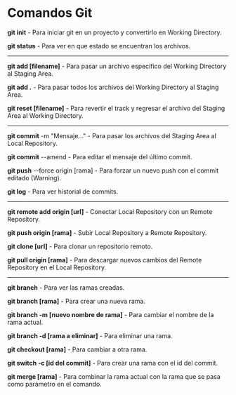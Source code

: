 # Comandos Git

**git init** - Para iniciar git en un proyecto y convertirlo en Working Directory.

**git status** - Para ver en que estado se encuentran los archivos.

-----------------------------

**git add [filename]** - Para pasar un archivo específico del Working Directory al Staging Area.

**git add .** - Para pasar todos los archivos del Working Directory al Staging Area.

**git reset [filename]** - Para revertir el track y regresar el archivo del Staging Area al Working Directory.

-----------------------------

**git commit** -m "Mensaje..." - Para pasar los archivos del Staging Area al Local Repository.

**git commit** --amend - Para editar el mensaje del último commit.

**git push** --force origin [rama] - Para forzar un nuevo push con el commit editado (Warning).

**git log** - Para ver historial de commits.

-----------------------------

**git remote add origin [url]** - Conectar Local Repository con un Remote Repository.

**git push origin [rama]** - Subir Local Repository a Remote Repository.

**git clone [url]** - Para clonar un repositorio remoto.

**git pull origin [rama]** - Para descargar nuevos cambios del Remote Repository en el Local Repository.

-----------------------------

**git branch** - Para ver las ramas creadas.

**git branch [rama]** - Para crear una nueva rama.

**git branch -m [nuevo nombre de rama]** - Para cambiar el nombre de la rama actual.

**git branch -d [rama a eliminar]** - Para eliminar una rama.

**git checkout [rama]** - Para cambiar a otra rama.

**git switch -c [id del commit]** - Para crear una rama con el id del commit.

**git merge [rama]** - Para combinar la rama actual con la rama que se pasa como parámetro en el comando.

<!-- Comentario -->